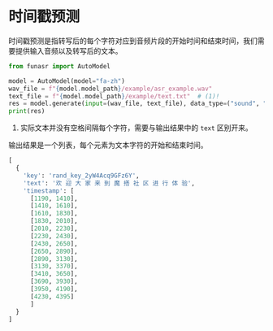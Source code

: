 # 时间戳预测

时间戳预测是指转写后的每个字符对应到音频片段的开始时间和结束时间，我们需要提供输入音频以及转写后的文本。

```python linenums="1"
from funasr import AutoModel

model = AutoModel(model="fa-zh")
wav_file = f"{model.model_path}/example/asr_example.wav"
text_file = f"{model.model_path}/example/text.txt"  # (1)!
res = model.generate(input=(wav_file, text_file), data_type=("sound", "text"))
print(res)
```

  1. 实际文本并没有空格间隔每个字符，需要与输出结果中的 `text` 区别开来。

输出结果是一个列表，每个元素为文本字符的开始和结束时间。

```python title="输出结果"
[
  {
    'key': 'rand_key_2yW4Acq9GFz6Y',
    'text': '欢 迎 大 家 来 到 魔 搭 社 区 进 行 体 验',
    'timestamp': [
      [1190, 1410],
      [1410, 1610],
      [1610, 1830],
      [1830, 2010],
      [2010, 2230],
      [2230, 2430],
      [2430, 2650],
      [2650, 2890],
      [2890, 3130],
      [3130, 3370],
      [3410, 3650],
      [3690, 3930],
      [3950, 4190],
      [4230, 4395]
      ]
  }
]
```
